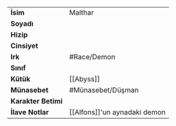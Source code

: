 |  |  |  
|---|---|  
| **İsim** | Malthar|  
| **Soyadı** | |  
| **Hizip** | |  
| **Cinsiyet** | |  
| **Irk** | #Race/Demon|  
| **Sınıf** | |  
| **Kütük** | [[Abyss]]|  
| **Münasebet** | #Münasebet/Düşman|  
| **Karakter Betimi** | |  
| **İlave Notlar** | [[Alfons]]'un aynadaki demon|  
